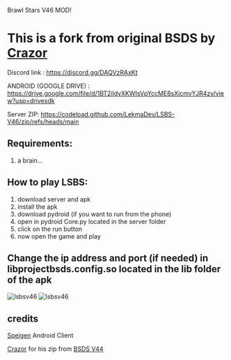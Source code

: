 Brawl Stars V46 MOD!

# This is a fork from original BSDS by [Crazor](https://github.com/CrazorTheCat)

Discord link : https://discord.gg/DAQVzRAxKt

ANDROID (GOOGLE DRIVE) : https://drive.google.com/file/d/1BT2ildyXKWIsVpYccME8sXicmvYJR4zv/view?usp=drivesdk

Server ZIP: https://codeload.github.com/LekmaDev/LSBS-V46/zip/refs/heads/main

## Requirements: ##
1. a brain...

## How to play LSBS: ##
1. download server and apk
2. install the apk
3. download pydroid (if you want to run from the phone)
4. open in pydroid Core.py located in the server folder
5. click on the run button
6. now open the game and play

## Change the ip address and port (if needed) in libprojectbsds.config.so located in the lib folder of the apk ##

![lsbsv46](https://cdn.discordapp.com/attachments/1040608064681803827/1072136009237659718/Screenshot_20230206_183338.jpg?ex=670c69b7&is=670b1837&hm=5db07dd95264114a8a1d071769f838bff8cd8f931e867a36931ec6e1ad080bf1&)
![lsbsv46](https://cdn.discordapp.com/attachments/1040608064681803827/1072136009623552072/Screenshot_20230206_184033.jpg?ex=670c69b8&is=670b1838&hm=cca1297a2da850d5b905dc335dc5ad5f598555df71ade185ab4749c94ce1d560&)

## credits ##
[Speigen](https://github.com/SpeigenGit) Android Client

[Crazor](https://github.com/CrazorTheCat) for his zip from [BSDS V44](https://github.com/CrazorTheCat/BSDS-V44)
